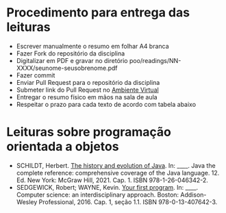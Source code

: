 # Procedimento para entrega das leituras

* Escrever manualmente o resumo em folhar A4 branca
* Fazer Fork do repositório da disciplina
* Digitalizar em PDF e gravar no diretório poo/readings/NN-XXXX/seunome-seusobrenome.pdf
* Fazer commit
* Enviar Pull Request para o repositório da disciplina
* Submeter link do Pull Request no [Ambiente Virtual](https://ambientevirtual.idp.edu.br/)
* Entregar o resumo físico em mãos na sala de aula
* Respeitar o prazo para cada texto de acordo com tabela abaixo

# Leituras sobre programação orientada a objetos

* SCHILDT, Herbert. [The history and evolution of Java](https://1drv.ms/b/s!Avnn2LcOmn0Y3mnfmCUIsHXeIOq5?e=jeM4eh). In: ____. Java the complete reference: comprehensive coverage of the Java language. 12. Ed. New York: McGraw Hill, 2021. Cap. 1. ISBN 978-1-26-046342-2. 
* SEDGEWICK, Robert; WAYNE, Kevin. [Your first program](https://1drv.ms/b/s!Avnn2LcOmn0Y3nn-AyyPkLSiL7Lo?e=QOfJ5A). In: ____. Computer science: an interdisciplinary approach. Boston: Addison-Wesley Professional, 2016. Cap. 1, seção 1.1. ISBN 978-0-13-407642-3.


